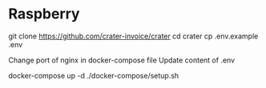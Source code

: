 # Raspberry

git clone https://github.com/crater-invoice/crater
cd crater
cp .env.example .env


Change port of nginx in docker-compose file
Update content of .env

docker-compose up -d
./docker-compose/setup.sh